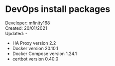 # DevOps install packages

Developer: mfinity168  
Created: 20/01/2021  
Updated: -  

- HA Proxy version 2.2  
- Docker version 20.10.1
- Docker Compose version 1.24.1
- certbot version 0.40.0
